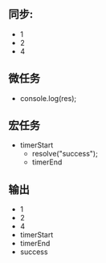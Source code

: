 ## 同步:
- 1
- 2
- 4

## 微任务
- console.log(res);

## 宏任务
- timerStart
  - resolve("success");
  - timerEnd

## 输出
- 1
- 2
- 4
- timerStart
- timerEnd
- success